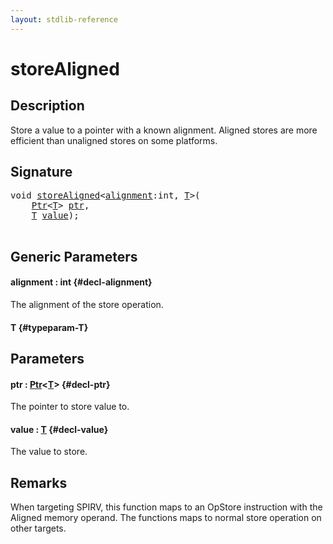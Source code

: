 ```yaml
---
layout: stdlib-reference
---
```


# storeAligned

## Description

Store a value to a pointer with a known alignment.
Aligned stores are more efficient than unaligned stores on some platforms.



## Signature 

<pre>
<span class="code_keyword">void</span> <a href="/stdlib-reference/global-decls/storealigned-5">storeAligned</a>&lt;<a href="/stdlib-reference/global-decls/storealigned-5#decl-alignment" class="code_var">alignment</a>:<span class="code_keyword">int</span>, <a href="/stdlib-reference/global-decls/storealigned-5#typeparam-T" class="code_type">T</a>&gt;(
    <a href="/stdlib-reference/types/ptr-0/index" class="code_type">Ptr</a>&lt;<a href="/stdlib-reference/global-decls/storealigned-5#typeparam-T" class="code_type">T</a>&gt; <a href="/stdlib-reference/global-decls/storealigned-5#decl-ptr" class="code_param">ptr</a>,
    <a href="/stdlib-reference/global-decls/storealigned-5#typeparam-T" class="code_type">T</a> <a href="/stdlib-reference/global-decls/storealigned-5#decl-value" class="code_param">value</a>);

</pre>

## Generic Parameters

#### alignment  : int {#decl-alignment}
The alignment of the store operation.

#### T {#typeparam-T}

## Parameters

#### ptr  : [Ptr](/stdlib-reference/types/ptr-0/index)\<[T](/stdlib-reference/types/ptr-0/index#typeparam-T)\> {#decl-ptr}
The pointer to store value to.

#### value  : [T](/stdlib-reference/global-decls/storealigned-5#typeparam-T) {#decl-value}
The value to store.


## Remarks
When targeting SPIRV, this function maps to an <span class='code'>OpStore</span> instruction with the <span class='code'>Aligned</span> memory operand.
The functions maps to normal store operation on other targets.


